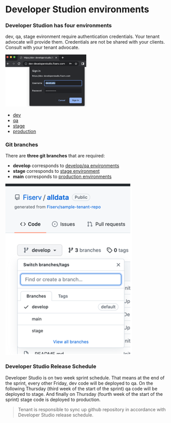 # Developer Studion environments

### Developer Studion has four environments

dev, qa, stage evironment require authentication credentials. Your tenant advocate will provide them.
Credentials are not be shared with your clients. Consult with your tenant advocate.

<img src="./images/signin-auth.png" alt="signin auth" style="max-width: 50%;">

  - [dev](https://dev-developerstudio.fiserv.com)
  - [qa](https://qa-developerstudio.fiserv.com)
  - [stage](https://stage-developerstudio.fiserv.com)
  - [production](https://developer.fiserv.com)


### Git branches

There are **three git branches** that are required:

  - **develop** corresponds to [develop/qa environments](https://dev-developerstudio.fiserv.com)
  - **stage** corresponds to [stage environment](https://stage-developerstudio.fiserv.com)
  - **main** corresponds to [production environments](https://developer.fiserv.com)

![git branches](./images/gitHubBranches.png "git branches")


### Developer Studio Release Schedule 

Developer Studio is on two week sprint schedule.
That means at the end of the sprint, every other Friday, dev code will be deployed to qa.
On the following Thursday (third week of the start of the sprint) qa code will be deployed to stage.
And finally on Thursday (fourth week of the start of the sprint) stage code is deployed to production.


> Tenant is responsible to sync up github repository in accordance with Developer Studio release schedule.
